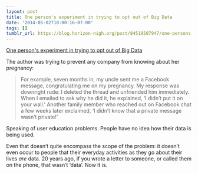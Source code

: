 ```yaml
---
layout: post
title: One person's experiment in trying to opt out of Big Data
date: '2014-05-02T10:00:16-07:00'
tags: []
tumblr_url: https://blog.horizon-nigh.org/post/84519507947/one-persons-experiment-in-trying-to-opt-out-of
---
```

[One person's experiment in trying to opt out of Big Data](http://time.com/83200/privacy-internet-big-data-opt-out/)  

The author was trying to prevent any company from knowing about her pregnancy:

> For example, seven months in, my uncle sent me a Facebook message, congratulating me on my pregnancy. My response was downright rude: I deleted the thread and unfriended him immediately. When I emailed to ask why he did it, he explained, ‘I didn’t put it on your wall.’ Another family member who reached out on Facebook chat a few weeks later exclaimed, ‘I didn’t know that a private message wasn’t private!’

Speaking of user education problems. People have no idea how their data is being used.

Even that doesn’t quite encompass the scope of the problem: it doesn’t even occur to people that their everyday activities as they go about their lives _are_ data. 20 years ago, if you wrote a letter to someone, or called them on the phone, that wasn’t ‘data’. Now it is.

